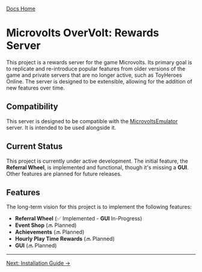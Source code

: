 [Docs Home](./index.md)

# Microvolts OverVolt: Rewards Server

This project is a rewards server for the game Microvolts. Its primary goal is to replicate and re-introduce popular features from older versions of the game and private servers that are no longer active, such as ToyHeroes Online. The server is designed to be extensible, allowing for the addition of new features over time.

## Compatibility

This server is designed to be compatible with the [MicrovoltsEmulator](https://github.com/SoWeBegin/MicrovoltsEmulator) server. It is intended to be used alongside it.

## Current Status

This project is currently under active development. The initial feature, the **Referral Wheel**, is implemented and functional, though it's missing a ****GUI****. Other features are planned for future releases.

## Features

The long-term vision for this project is to implement the following features:

- **Referral Wheel** (✅ Implemented - **GUI**  In-Progress)
- **Event Shop** (🔜 Planned)
- **Achievements** (🔜 Planned)
- **Hourly Play Time Rewards** (🔜 Planned)
- **GUI** (🔜 Planned)

---

[Next: Installation Guide →](./installation.md)
